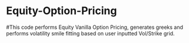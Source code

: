 # Equity-Option-Pricing

#This code performs Equity Vanilla Option Pricing, generates greeks and performs volatility smile fitting based on user inputted Vol/Strike grid.
